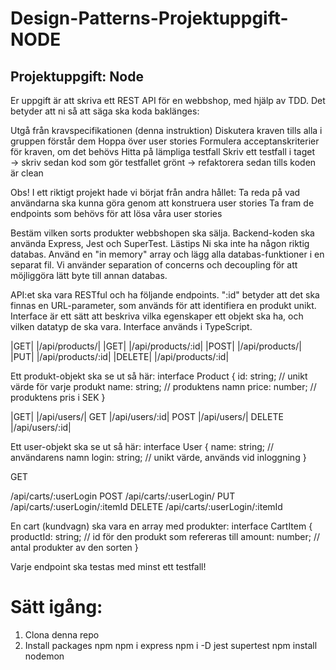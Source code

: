 # Design-Patterns-Projektuppgift-NODE

## Projektuppgift: Node
Er uppgift är att skriva ett REST API för en webbshop, med hjälp av TDD. Det betyder att ni så att säga ska koda baklänges:

Utgå från kravspecifikationen (denna instruktion)
Diskutera kraven tills alla i gruppen förstår dem
Hoppa över user stories
Formulera acceptanskriterier för kraven, om det behövs
Hitta på lämpliga testfall
Skriv ett testfall i taget → skriv sedan kod som gör testfallet grönt → refaktorera sedan tills koden är clean

Obs! I ett riktigt projekt hade vi börjat från andra hållet:
Ta reda på vad användarna ska kunna göra genom att konstruera user stories
Ta fram de endpoints som behövs för att lösa våra user stories


Bestäm vilken sorts produkter webbshopen ska sälja.
Backend-koden ska använda Express, Jest och SuperTest. Lästips
Ni ska inte ha någon riktig databas. Använd en "in memory" array och lägg alla databas-funktioner i en separat fil. Vi använder separation of concerns och decoupling för att möjliggöra lätt byte till annan databas.

API:et ska vara RESTful och ha följande endpoints. ":id" betyder att det ska finnas en URL-parameter, som används för att identifiera en produkt unikt. Interface är ett sätt att beskriva vilka egenskaper ett objekt ska ha, och vilken datatyp de ska vara. Interface används i TypeScript.

|GET|
|/api/products/|
|GET|
|/api/products/:id|
|POST|
|/api/products/|
|PUT|
|/api/products/:id|
|DELETE|
|/api/products/:id|


Ett produkt-objekt ska se ut så här:
interface Product {
    id: string; 	// unikt värde för varje produkt
    name: string;   // produktens namn
    price: number;  // produktens pris i SEK
}


|GET|
|/api/users/|
GET
|/api/users/:id|
POST
|/api/users/|
DELETE
|/api/users/:id|


Ett user-objekt ska se ut så här:
interface User {
    name: string;   // användarens namn
    login: string;  // unikt värde, används vid inloggning
}


GET


/api/carts/:userLogin
POST
/api/carts/:userLogin/
PUT
/api/carts/:userLogin/:itemId
DELETE
/api/carts/:userLogin/:itemId


En cart (kundvagn) ska vara en array med produkter:
interface CartItem {
    productId: string;  // id för den produkt som refereras till
    amount: number; 	// antal produkter av den sorten
}

Varje endpoint ska testas med minst ett testfall!



# Sätt igång:

1. Clona denna repo
2. Install packages
    npm npm i express
    npm i -D jest supertest
    npm install nodemon

